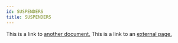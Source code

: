 ```yaml
---
id: SUSPENDERS
title: SUSPENDERS
---
```


This is a link to [another document.](Mens.md) This is a link to an [external page.](http://www.lawevan.com)

